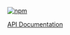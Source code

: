 [![npm](https://img.shields.io/npm/v/@acoustic-content-sdk/component-hbs.svg?style=flat-square)](https://www.npmjs.com/package/@acoustic-content-sdk/component-hbs)

[API Documentation](./markdown/component-hbs.md)
